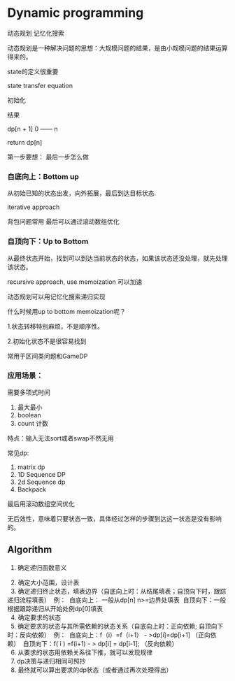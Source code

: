 # Dynamic programming

动态规划 记忆化搜索

动态规划是一种解决问题的思想：大规模问题的结果，是由小规模问题的结果运算得来的。

state的定义很重要

state transfer equation

初始化

结果

dp[n + 1] 0 —— n

return dp[n]

第一步要想： 最后一步怎么做



### 自底向上：Bottom up

从初始已知的状态出发，向外拓展，最后到达目标状态.

iterative approach

背包问题常用 最后可以通过滚动数组优化



### 自顶向下：Up to Bottom

从最终状态开始，找到可以到达当前状态的状态，如果该状态还没处理，就先处理该状态。

recursive approach,   use memoization 可以加速

动态规划可以用记忆化搜索递归实现

什么时候用up to bottom memoization呢？

1.状态转移特别麻烦，不是顺序性。

2.初始化状态不是很容易找到

常用于区间类问题和GameDP

### 应用场景：

需要多项式时间

1. 最大最小
2.  boolean 
3. count 计数

特点：输入无法sort或者swap不然无用

常见dp:

1. matrix dp  
2. 1D Sequence DP
3. 2d Sequence dp
4. Backpack 



最后用滚动数组空间优化

无后效性，意味着只要状态一致，具体经过怎样的步骤到达这一状态是没有影响的。

## Algorithm

1. 确定递归函数意义

    2. 确定大小范围，设计表  
    3. 确定递归终止状态，填表边界（自底向上时：从结尾填表；自顶向下时，跟踪递归流程填表）  例：  自底向上： 一般从dp[n] n>=边界处填表  自顶向下：一般根据跟踪递归从开始处例dp[0]填表  
    4. 确定要求的状态  
    5. 确定要求的状态与其所需依赖的状态关系（自底向上时：正向依赖; 自顶向下时：反向依赖）  例：  自底向上：f（i）=f（i+1） - >dp[i]=dp[i+1] （正向依赖）  自顶向下：f( i ) =f(i+1) - > dp[i] = dp[i-1]; （反向依赖）  
    6. 从要求的状态用依赖关系往下推，就可以发现规律  
    7. dp决策与递归相同可照抄  
    8. 最终就可以算出要求的dp状态（或者通过再次处理得出）
